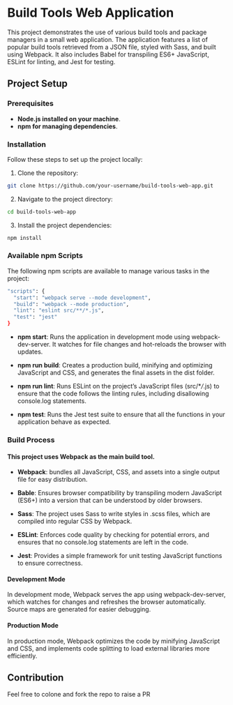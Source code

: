# Build Tools Web Application

This project demonstrates the use of various build tools and package managers in a small web application. The application features a list of popular build tools retrieved from a JSON file, styled with Sass, and built using Webpack. It also includes Babel for transpiling ES6+ JavaScript, ESLint for linting, and Jest for testing.

## Project Setup

### Prerequisites

- **Node.js installed on your machine**.
- **npm for managing dependencies**.

### Installation

Follow these steps to set up the project locally:

1. Clone the repository:

```bash
git clone https://github.com/your-username/build-tools-web-app.git
```

2. Navigate to the project directory:

```bash
cd build-tools-web-app
```

3. Install the project dependencies:

```bash
npm install
```

### Available npm Scripts

The following npm scripts are available to manage various tasks in the project:

```bash
"scripts": {
  "start": "webpack serve --mode development",
  "build": "webpack --mode production",
  "lint": "eslint src/**/*.js",
  "test": "jest"
}
```

- **npm start**: Runs the application in development mode using webpack-dev-server. It watches for file changes and hot-reloads the browser with updates.

- **npm run build**: Creates a production build, minifying and optimizing JavaScript and CSS, and generates the final assets in the dist folder.

- **npm run lint**: Runs ESLint on the project’s JavaScript files (src/\*_/_.js) to ensure that the code follows the linting rules, including disallowing console.log statements.

- **npm test**: Runs the Jest test suite to ensure that all the functions in your application behave as expected.

### Build Process

#### This project uses Webpack as the main build tool.

- **Webpack**: bundles all JavaScript, CSS, and assets into a single output file for easy distribution.

- **Bable**: Ensures browser compatibility by transpiling modern JavaScript (ES6+) into a version that can be understood by older browsers.

- **Sass**: The project uses Sass to write styles in .scss files, which are compiled into regular CSS by Webpack.

- **ESLint**: Enforces code quality by checking for potential errors, and ensures that no console.log statements are left in the code.

- **Jest**: Provides a simple framework for unit testing JavaScript functions to ensure correctness.

#### Development Mode

In development mode, Webpack serves the app using webpack-dev-server, which watches for changes and refreshes the browser automatically. Source maps are generated for easier debugging.

#### Production Mode

In production mode, Webpack optimizes the code by minifying JavaScript and CSS, and implements code splitting to load external libraries more efficiently.

## Contribution

Feel free to colone and fork the repo to raise a PR
